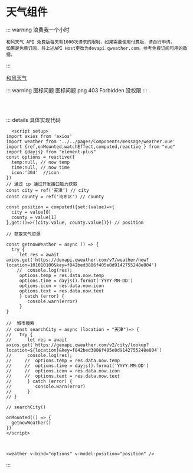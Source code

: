 # 天气组件
::: warning 浪费我一个小时 

    和风天气 API 免费版每天有1000次请求的限制，如果需要使用付费版，请自行申请。
    如果是免费订阅，将上述API Host更改为devapi.qweather.com。参考免费订阅可用的数据。
:::

[和风天气](https://dev.qweather.com/)


::: warning 图标问题
   图标问题 png 403 Forbidden 没权限 
:::
##
<script setup>
import axios from 'axios'
import weather from '../../pages/Components/message/weather.vue'
import {ref,onMounted,watchEffect,computed,reactive } from "vue"
import {dayjs} from "element-plus"
const options = reactive({
  temp:null, // now temp
  time:null, // now time
  icon:'304'  //icon
})
// 通过 ip 通过开发接口能力获取
const city = ref('天津') // city
const county = ref('河东区') // county

const position = computed({set:(value)=>{
  city = value[0]
  county = value[1]
},get:()=>([city.value, county.value])}) // position
    
// 获取天气资源

const getnowWeather = async () => {
  try {
     let res = await axios.get('https://devapi.qweather.com/v7/weather/now?location=101010100&key=f842bed3886f405e8d9142755248e804')
    //  console.log(res);
     options.temp = res.data.now.temp
     options.time = dayjs().format('YYYY-MM-DD')
     options.icon = res.data.now.icon
     options.text = res.data.now.text
     } catch (error) {
        console.warn(error)
     }
}

//  城市搜索
// const searchCity = async (location = "天津")=> {
//   try {
//      let res = await axios.get(`https://geoapi.qweather.com/v2/city/lookup?location=${location}&key=f842bed3886f405e8d9142755248e804`)
//      console.log(res);
//     //  options.temp = res.data.now.temp
//     //  options.time = dayjs().format('YYYY-MM-DD')
//     //  options.icon = res.data.now.icon
//     //  options.text = res.data.now.text
//      } catch (error) {
//         console.warn(error)
//      }
// } 

// searchCity()





onMounted(() => {
getnowWeather()
})
</script>



<weather v-bind="options" v-model:position="position" />

<br />

::: details 具体实现代码

``` vue
  <script setup>
import axios from 'axios'
import weather from '../../pages/Components/message/weather.vue'
import {ref,onMounted,watchEffect,computed,reactive } from "vue"
import {dayjs} from "element-plus"
const options = reactive({
  temp:null, // now temp
  time:null, // now time
  icon:'304'  //icon
})
// 通过 ip 通过开发接口能力获取
const city = ref('天津') // city
const county = ref('河东区') // county

const position = computed({set:(value)=>{
  city = value[0]
  county = value[1]
},get:()=>([city.value, county.value])}) // position
    
// 获取天气资源

const getnowWeather = async () => {
  try {
     let res = await axios.get('https://devapi.qweather.com/v7/weather/now?location=101010100&key=f842bed3886f405e8d9142755248e804')
    //  console.log(res);
     options.temp = res.data.now.temp
     options.time = dayjs().format('YYYY-MM-DD')
     options.icon = res.data.now.icon
     options.text = res.data.now.text
     } catch (error) {
        console.warn(error)
     }
}

//  城市搜索
// const searchCity = async (location = "天津")=> {
//   try {
//      let res = await axios.get(`https://geoapi.qweather.com/v2/city/lookup?location=${location}&key=f842bed3886f405e8d9142755248e804`)
//      console.log(res);
//     //  options.temp = res.data.now.temp
//     //  options.time = dayjs().format('YYYY-MM-DD')
//     //  options.icon = res.data.now.icon
//     //  options.text = res.data.now.text
//      } catch (error) {
//         console.warn(error)
//      }
// } 

// searchCity()

onMounted(() => {
  getnowWeather()
})
</script>



<weather v-bind="options" v-model:position="position" />

```
:::
